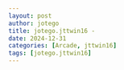 ```yaml
---
layout: post
author: jotego
title: jotego.jttwin16 - 
date: 2024-12-31
categories: [Arcade, jttwin16]
tags: [jotego.jttwin16]
---
```


